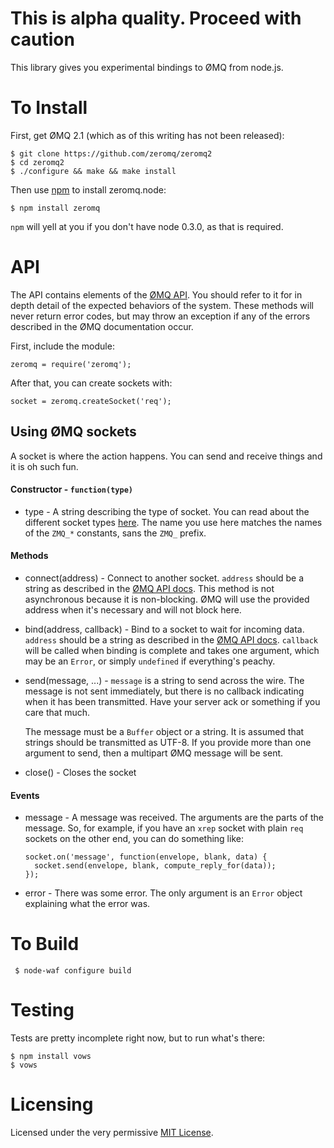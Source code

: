 **This is alpha quality. Proceed with caution**
===============================================

This library gives you experimental bindings to ØMQ from node.js.

To Install
==========

First, get ØMQ 2.1 (which as of this writing has not been released):

    $ git clone https://github.com/zeromq/zeromq2
    $ cd zeromq2
    $ ./configure && make && make install

Then use [npm] to install zeromq.node:

    $ npm install zeromq

`npm` will yell at you if you don't have node 0.3.0, as that is required.

API
===

The API contains elements of the [ØMQ API]. You should refer to it
for in depth detail of the expected behaviors of the system. These methods will
never return error codes, but may throw an exception if any of the errors
described in the ØMQ documentation occur.

First, include the module:

    zeromq = require('zeromq');

After that, you can create sockets with:

    socket = zeromq.createSocket('req');

Using ØMQ sockets
-----------------
A socket is where the action happens. You can send and receive things and it is
oh such fun.

#### Constructor - `function(type)`

 * type - A string describing the type of socket. You can read about the
   different socket types [here][zmq_socket]. The name you use here matches the
   names of the `ZMQ_*` constants, sans the `ZMQ_` prefix.

#### Methods

 * connect(address) - Connect to another socket. `address` should be a string
   as described in the [ØMQ API docs][zmq_connect]. This method is not
   asynchronous because it is non-blocking. ØMQ will use the provided address
   when it's necessary and will not block here.

 * bind(address, callback) - Bind to a socket to wait for incoming data.
   `address` should be a string as described in the [ØMQ API docs][zmq_bind].
   `callback` will be called when binding is complete and takes one argument, 
   which may be an `Error`, or simply `undefined` if everything's peachy.

 * send(message, ...) - `message` is a string to send across the wire. The
   message is not sent immediately, but there is no callback indicating when
   it has been transmitted. Have your server ack or something if you care that
   much.

   The message must be a `Buffer` object or a string. It is assumed that
   strings should be transmitted as UTF-8. If you provide more than one
   argument to send, then a multipart ØMQ message will be sent.

 * close() - Closes the socket

#### Events

 * message - A message was received. The arguments are the parts of the
   message. So, for example, if you have an `xrep` socket with plain `req`
   sockets on the other end, you can do something like:

       socket.on('message', function(envelope, blank, data) {
         socket.send(envelope, blank, compute_reply_for(data));
       });

 * error - There was some error. The only argument is an `Error` object
   explaining what the error was.


To Build
========

     $ node-waf configure build

Testing
=======

Tests are pretty incomplete right now, but to run what's there:

    $ npm install vows
    $ vows

Licensing
=========

Licensed under the very permissive [MIT License].

[node.js]: http://github.com/ry/node
[npm]: https://github.com/isaacs/npm
[ØMQ]: http://github.com/zeromq/zeromq2
[ØMQ API]: http://api.zeromq.org/
[zmq_socket]: http://api.zeromq.org/zmq_socket.html
[zmq_connect]: http://api.zeromq.org/zmq_connect.html
[zmq_bind]: http://api.zeromq.org/zmq_bind.html
[MIT license]: http://www.opensource.org/licenses/mit-license.php
